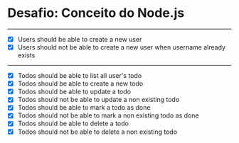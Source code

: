 # Desafio: Conceito do Node.js

---

- [X] Users should be able to create a new user
- [X] Users should not be able to create a new user when username already exists

---

- [X] Todos should be able to list all user's todo
- [X] Todos should be able to create a new todo
- [X] Todos should be able to update a todo
- [X] Todos should not be able to update a non existing todo
- [X] Todos should be able to mark a todo as done
- [X] Todos should not be able to mark a non existing todo as done
- [X] Todos should be able to delete a todo
- [X] Todos should not be able to delete a non existing todo
